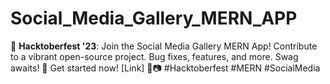 # Social_Media_Gallery_MERN_APP
🌟 **Hacktoberfest '23**: Join the Social Media Gallery MERN App! Contribute to a vibrant open-source project. Bug fixes, features, and more. Swag awaits! 🚀 Get started now! [Link] 🎨📷 #Hacktoberfest #MERN #SocialMedia
